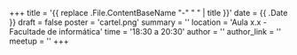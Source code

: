 +++
title = '{{ replace .File.ContentBaseName "-" " " | title }}'
date = {{ .Date }}
draft = false
poster = 'cartel.png'
summary = ''
location = 'Aula x.x - Facultade de informática'
time = '18:30 a 20:30'
author = ''
author_link = ''
meetup = ''
+++
